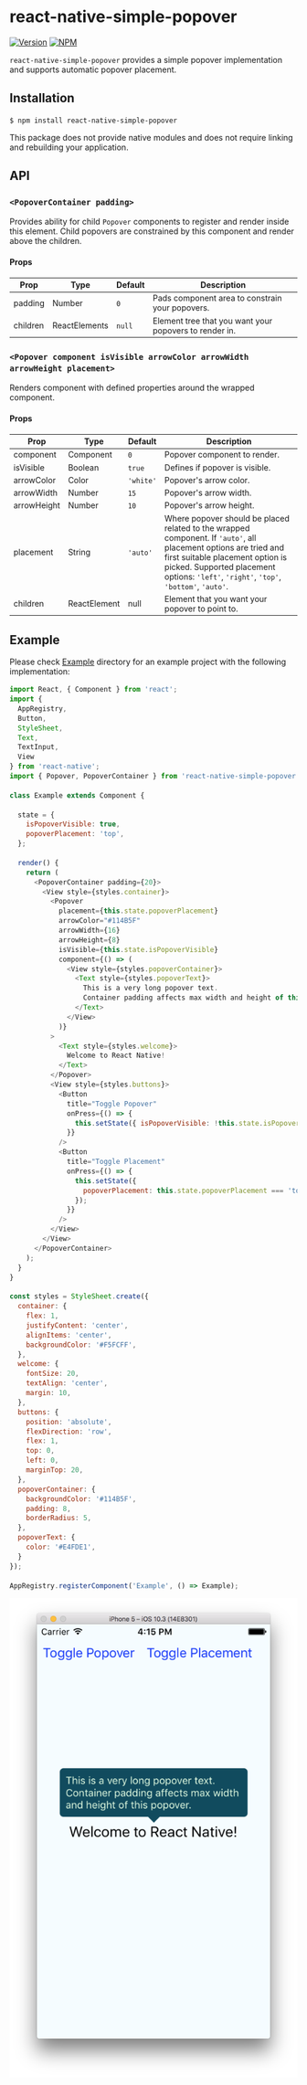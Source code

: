 # react-native-simple-popover

[![Version](https://img.shields.io/npm/v/react-native-simple-popover.svg)](https://www.npmjs.com/package/react-native-simple-popover)
[![NPM](https://img.shields.io/npm/dm/react-native-simple-popover.svg)](https://www.npmjs.com/package/react-native-simple-popover)

`react-native-simple-popover` provides a simple popover implementation and supports automatic popover placement.

## Installation

```
$ npm install react-native-simple-popover
```

This package does not provide native modules and does not require linking and rebuilding your application.

## API

### `<PopoverContainer padding>`

Provides ability for child `Popover` components to register and render inside this element. Child popovers are constrained
by this component and render above the children.

#### Props

| Prop          | Type           | Default    | Description                                                 |
| ------------- | -------------- | ---------- | ----------------------------------------------------------- |
| padding       | Number         | `0 `       | Pads component area to constrain your popovers.             |
| children      | ReactElements  | `null`     | Element   tree that you want your popovers to render in.    |

### `<Popover component isVisible arrowColor arrowWidth arrowHeight placement>`

Renders component with defined properties around the wrapped component.

#### Props

| Prop          | Type           | Default    | Description                                                 |
| ------------- | -------------- | ---------- | ----------------------------------------------------------- |
| component     | Component      | `0`        | Popover component to render.                                |
| isVisible     | Boolean        | `true`     | Defines if popover is visible.                              |
| arrowColor    | Color          | `'white'`  | Popover's arrow color.                                      |
| arrowWidth    | Number         | `15`       | Popover's arrow width.                                      |
| arrowHeight   | Number         | `10`       | Popover's arrow height.                                     |
| placement     | String         | `'auto'`   | Where popover should be placed related to the wrapped component. If `'auto'`, all placement options are tried and first suitable placement option is picked. Supported placement options: `'left'`, `'right'`, `'top'`, `'bottom'`, `'auto'`.                                                         |
| children      | ReactElement   | null       | Element that you want your popover to point to.             |

## Example

Please check [Example](./Example) directory for an example project with the following implementation:

```js
import React, { Component } from 'react';
import {
  AppRegistry,
  Button,
  StyleSheet,
  Text,
  TextInput,
  View
} from 'react-native';
import { Popover, PopoverContainer } from 'react-native-simple-popover';

class Example extends Component {

  state = {
    isPopoverVisible: true,
    popoverPlacement: 'top',
  };

  render() {
    return (
      <PopoverContainer padding={20}>
        <View style={styles.container}>
          <Popover
            placement={this.state.popoverPlacement}
            arrowColor="#114B5F"
            arrowWidth={16}
            arrowHeight={8}
            isVisible={this.state.isPopoverVisible}
            component={() => (
              <View style={styles.popoverContainer}>
                <Text style={styles.popoverText}>
                  This is a very long popover text.
                  Container padding affects max width and height of this popover.
                </Text>
              </View>
            )}
          >
            <Text style={styles.welcome}>
              Welcome to React Native!
            </Text>
          </Popover>
          <View style={styles.buttons}>
            <Button
              title="Toggle Popover"
              onPress={() => {
                this.setState({ isPopoverVisible: !this.state.isPopoverVisible });
              }}
            />
            <Button
              title="Toggle Placement"
              onPress={() => {
                this.setState({
                  popoverPlacement: this.state.popoverPlacement === 'top' ? 'bottom': 'top'
                });
              }}
            />
          </View>
        </View>
      </PopoverContainer>
    );
  }
}

const styles = StyleSheet.create({
  container: {
    flex: 1,
    justifyContent: 'center',
    alignItems: 'center',
    backgroundColor: '#F5FCFF',
  },
  welcome: {
    fontSize: 20,
    textAlign: 'center',
    margin: 10,
  },
  buttons: {
    position: 'absolute',
    flexDirection: 'row',
    flex: 1,
    top: 0,
    left: 0,
    marginTop: 20,
  },
  popoverContainer: {
    backgroundColor: '#114B5F',
    padding: 8,
    borderRadius: 5,
  },
  popoverText: {
    color: '#E4FDE1',
  }
});

AppRegistry.registerComponent('Example', () => Example);
```

![Example](./media/example.png)
